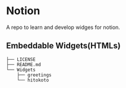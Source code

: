 # Notion 

A repo to learn and develop widges for notion.     

## Embeddable Widgets(HTMLs)

```
├── LICENSE
├── README.md
└── Widgets
    ├── greetings
    └── hitokoto
```
